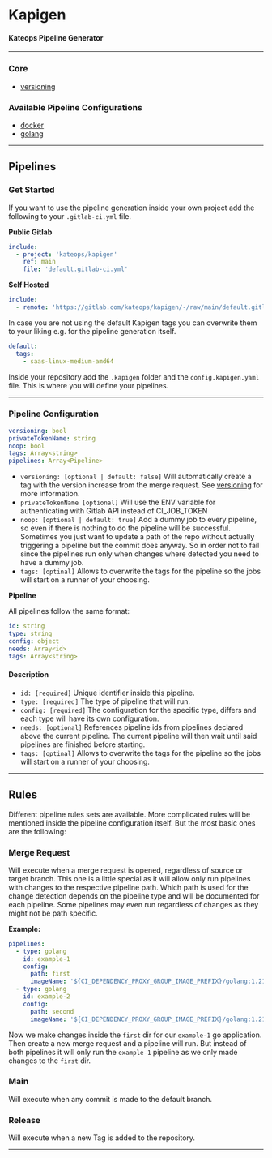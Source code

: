 # Kapigen
#### Kateops Pipeline Generator

----
### Core
* [versioning](versioning.md)
### Available Pipeline Configurations
* [docker](pipelines/docker.md)
* [golang](pipelines/golang.md)
---
## Pipelines
### Get Started
If you want to use the pipeline generation inside your own project add the following to your `.gitlab-ci.yml`
file.

**Public Gitlab**
```yaml
include:
  - project: 'kateops/kapigen'
    ref: main
    file: 'default.gitlab-ci.yml'
```

**Self Hosted**
```yaml
include:
  - remote: 'https://gitlab.com/kateops/kapigen/-/raw/main/default.gitlab-ci.yml'
```

In case you are not using the default Kapigen tags you can overwrite them to your liking e.g. for the pipeline generation itself.
```yaml
default:
  tags:
    - saas-linux-medium-amd64
```
Inside your repository add the `.kapigen` folder and the `config.kapigen.yaml` file.
This is where you will define your pipelines.

---
### Pipeline Configuration
```yaml
versioning: bool
privateTokenName: string
noop: bool
tags: Array<string>
pipelines: Array<Pipeline>
```
* `versioning: [optional | default: false]` Will automatically create a tag with the version increase from the merge request. See [versioning](versioning.md)
  for more information.
* `privateTokenName [optional]` Will use the ENV variable for authenticating with Gitlab API instead of CI_JOB_TOKEN
* `noop: [optional | default: true]` Add a dummy job to every pipeline, so even if there is nothing to do the pipeline will be successful. Sometimes you just want to update a path of the repo without actually triggering a pipeline but the commit does anyway. So in order not to fail since the pipelines run only when changes where detected you need to have a dummy job.
* `tags: [optinal]` Allows to overwrite the tags for the pipeline so the jobs will start on a runner of your choosing.


**Pipeline**

All pipelines follow the same format:
```yaml
id: string
type: string
config: object
needs: Array<id>
tags: Array<string>
```

#### Description
* `id: [required]` Unique identifier inside this pipeline.
* `type: [required]` The type of pipeline that will run.
* `config: [required]` The configuration for the specific type, differs and each type will have its own configuration.
* `needs: [optional]` References pipeline ids from pipelines declared above the current pipeline. The current pipeline will then wait until said pipelines are finished before starting.
* `tags: [optinal]` Allows to overwrite the tags for the pipeline so the jobs will start on a runner of your choosing.
---
## Rules
Different pipeline rules sets are available. More complicated rules will be mentioned inside the pipeline configuration itself.
But the most basic ones are the following:

### Merge Request
Will execute when a merge request is opened, regardless of source or target branch. 
This one is a little special as it will allow only run pipelines with changes to the respective pipeline path. 
Which path is used for the change detection depends on the pipeline type and will be documented for each pipeline.
Some pipelines may even run regardless of changes as they might not be path specific.

**Example:**
```yaml
pipelines:
  - type: golang
    id: example-1
    config:
      path: first
      imageName: '${CI_DEPENDENCY_PROXY_GROUP_IMAGE_PREFIX}/golang:1.21.3-alpine3.18'
  - type: golang
    id: example-2
    config:
      path: second
      imageName: '${CI_DEPENDENCY_PROXY_GROUP_IMAGE_PREFIX}/golang:1.21.3-alpine3.18'
```
Now we make changes inside the `first` dir for our `example-1` go application. Then create a new merge request and a pipeline will run.
But instead of both pipelines it will only run the `example-1` pipeline as we only made changes to the `first` dir.

### Main
Will execute when any commit is made to the default branch.
### Release
Will execute when a new Tag is added to the repository.

---

